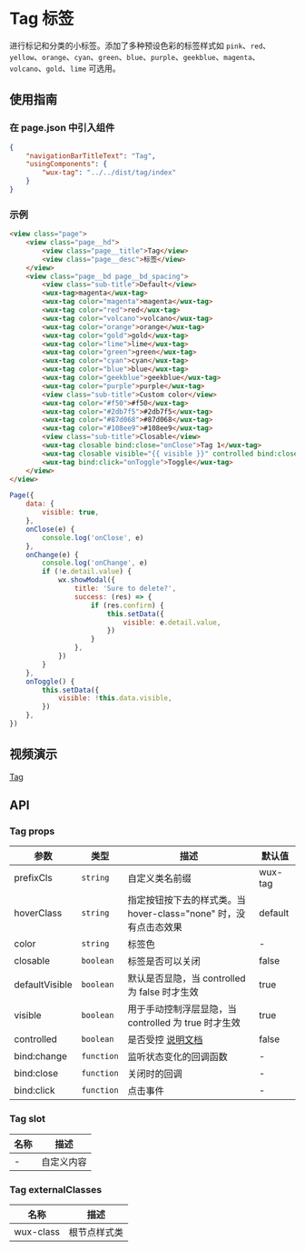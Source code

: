 # Tag 标签

进行标记和分类的小标签。添加了多种预设色彩的标签样式如 `pink`、`red`、`yellow`、`orange`、`cyan`、`green`、`blue`、`purple`、`geekblue`、`magenta`、`volcano`、`gold`、`lime` 可选用。

## 使用指南

### 在 page.json 中引入组件

```json
{
    "navigationBarTitleText": "Tag",
    "usingComponents": {
        "wux-tag": "../../dist/tag/index"
    }
}
```

### 示例

```html
<view class="page">
    <view class="page__hd">
        <view class="page__title">Tag</view>
        <view class="page__desc">标签</view>
    </view>
    <view class="page__bd page__bd_spacing">
        <view class="sub-title">Default</view>
        <wux-tag>magenta</wux-tag>
        <wux-tag color="magenta">magenta</wux-tag>
        <wux-tag color="red">red</wux-tag>
        <wux-tag color="volcano">volcano</wux-tag>
        <wux-tag color="orange">orange</wux-tag>
        <wux-tag color="gold">gold</wux-tag>
        <wux-tag color="lime">lime</wux-tag>
        <wux-tag color="green">green</wux-tag>
        <wux-tag color="cyan">cyan</wux-tag>
        <wux-tag color="blue">blue</wux-tag>
        <wux-tag color="geekblue">geekblue</wux-tag>
        <wux-tag color="purple">purple</wux-tag>
        <view class="sub-title">Custom color</view>
        <wux-tag color="#f50">#f50</wux-tag>
        <wux-tag color="#2db7f5">#2db7f5</wux-tag>
        <wux-tag color="#87d068">#87d068</wux-tag>
        <wux-tag color="#108ee9">#108ee9</wux-tag>
        <view class="sub-title">Closable</view>
        <wux-tag closable bind:close="onClose">Tag 1</wux-tag>
        <wux-tag closable visible="{{ visible }}" controlled bind:close="onClose" bind:change="onChange">Tag 3</wux-tag>
        <wux-tag bind:click="onToggle">Toggle</wux-tag>
    </view>
</view>
```

```js
Page({
    data: {
        visible: true,
    },
    onClose(e) {
        console.log('onClose', e)
    },
    onChange(e) {
        console.log('onChange', e)
        if (!e.detail.value) {
            wx.showModal({
                title: 'Sure to delete?',
                success: (res) => {
                    if (res.confirm) {
                        this.setData({
                            visible: e.detail.value,
                        })
                    }
                },
            })
        }
    },
    onToggle() {
        this.setData({
            visible: !this.data.visible,
        })
    },
})
```

## 视频演示

[Tag](./_media/tag.mp4 ':include :type=iframe width=375px height=667px')

## API

### Tag props

| 参数 | 类型 | 描述 | 默认值 |
| --- | --- | --- | --- |
| prefixCls | <code>string</code> | 自定义类名前缀 | wux-tag |
| hoverClass | <code>string</code> | 指定按钮按下去的样式类。当 hover-class="none" 时，没有点击态效果 | default |
| color | <code>string</code> | 标签色 | - |
| closable | <code>boolean</code> | 标签是否可以关闭 | false |
| defaultVisible | <code>boolean</code> | 默认是否显隐，当 controlled 为 false 时才生效 | true |
| visible | <code>boolean</code> | 用于手动控制浮层显隐，当 controlled 为 true 时才生效 | true |
| controlled | <code>boolean</code> | 是否受控 [说明文档](controlled.md) | false |
| bind:change | <code>function</code> | 监听状态变化的回调函数 | - |
| bind:close | <code>function</code> | 关闭时的回调 | - |
| bind:click | <code>function</code> | 点击事件 | - |

### Tag slot

| 名称 | 描述 |
| --- | --- |
| - | 自定义内容 |

### Tag externalClasses

| 名称 | 描述 |
| --- | --- |
| wux-class | 根节点样式类 |